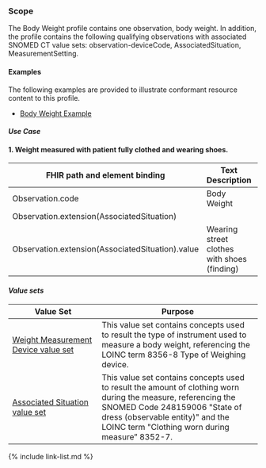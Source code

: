 ### Scope

The Body Weight profile contains one observation, body weight. In addition, the profile contains the following qualifying observations with associated SNOMED CT value sets: observation-deviceCode, AssociatedSituation, MeasurementSetting.

#### Examples

The following examples are provided to illustrate conformant resource content to this profile.

- [Body Weight Example](Observation-bodyWeight-example.html)

#### *Use Case*

<div>
	<h4>1.	Weight measured with patient fully clothed and wearing shoes.</h4>
	<table class="grid">
		<thead>
			<tr>
			  <th width="20%">FHIR path and element binding</th>
			  <th width="40%">Text Description</th>
			  <th width="20%">Code</th>
			  <th width="20%">Terminology</th>
			</tr>
		</thead>
		<tbody>
			<tr>
			  <td>Observation.code</td>
			  <td>Body Weight</td>
			  <td>29463-7</td>
			  <td>LOINC</td>
			</tr>
			<tr>
			  <td colspan="4">Observation.extension(AssociatedSituation)</td>
			</tr>
			<tr>
			  <td>Observation.extension(AssociatedSituation).value</td>
			  <td>Wearing street clothes with shoes (finding)</td>
			  <td>971000205103</td>
			  <td>SNOMED CT</td>
			</tr>
		</tbody>
	</table>
</div>

#### *Value sets*

<div>
	<table class="grid">
		<thead>
			<tr>
			  <th width="20%">Value Set</th>
			  <th width="40%">Purpose</th>
			</tr>
		</thead>
		<tbody>
			<tr>
			  <td><a href="ValueSet-weightMeasurementDeviceVS.html">Weight Measurement Device value set</a></td>
			  <td>This value set contains concepts used to result the type of instrument used to measure a body weight, referencing the LOINC term 8356-8 Type of Weighing device.</td>
			</tr>
			<tr>
			  <td><a href="ValueSet-AssociatedSituationVS.html">Associated Situation value set</a></td>
			  <td>This value set contains concepts used to result the amount of clothing worn during the measure, referencing the SNOMED Code 248159006 "State of dress (observable entity)" and the LOINC term "Clothing worn during measure” 8352-7.</td>
			</tr>
		</tbody>
	</table>
</div>

{% include link-list.md %}
